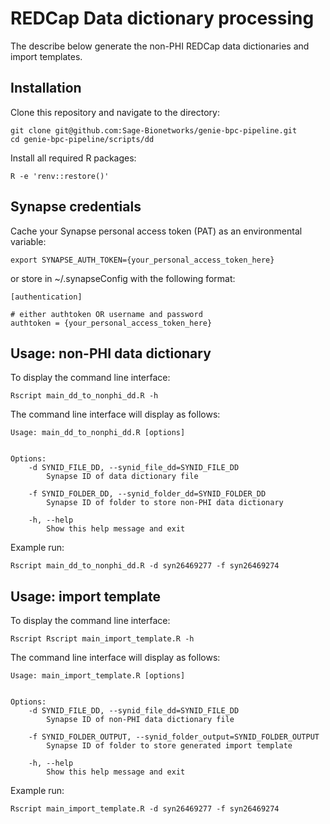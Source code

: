 # REDCap Data dictionary processing

The describe below generate the non-PHI REDCap data dictionaries and import templates.  

## Installation

Clone this repository and navigate to the directory:
```
git clone git@github.com:Sage-Bionetworks/genie-bpc-pipeline.git
cd genie-bpc-pipeline/scripts/dd
```

Install all required R packages:
```
R -e 'renv::restore()'
```

## Synapse credentials

Cache your Synapse personal access token (PAT) as an environmental variable:
```
export SYNAPSE_AUTH_TOKEN={your_personal_access_token_here}
```

or store in ~/.synapseConfig with the following format:
```
[authentication]

# either authtoken OR username and password
authtoken = {your_personal_access_token_here}
```

## Usage: non-PHI data dictionary

To display the command line interface:
```
Rscript main_dd_to_nonphi_dd.R -h
```

The command line interface will display as follows:
```
Usage: main_dd_to_nonphi_dd.R [options]


Options:
	-d SYNID_FILE_DD, --synid_file_dd=SYNID_FILE_DD
		Synapse ID of data dictionary file

	-f SYNID_FOLDER_DD, --synid_folder_dd=SYNID_FOLDER_DD
		Synapse ID of folder to store non-PHI data dictionary

	-h, --help
		Show this help message and exit
```

Example run: 
```
Rscript main_dd_to_nonphi_dd.R -d syn26469277 -f syn26469274
```

## Usage: import template

To display the command line interface:
```
Rscript Rscript main_import_template.R -h
```

The command line interface will display as follows:
```
Usage: main_import_template.R [options]


Options:
	-d SYNID_FILE_DD, --synid_file_dd=SYNID_FILE_DD
		Synapse ID of non-PHI data dictionary file

	-f SYNID_FOLDER_OUTPUT, --synid_folder_output=SYNID_FOLDER_OUTPUT
		Synapse ID of folder to store generated import template

	-h, --help
		Show this help message and exit
```

Example run: 
```
Rscript main_import_template.R -d syn26469277 -f syn26469274
```
